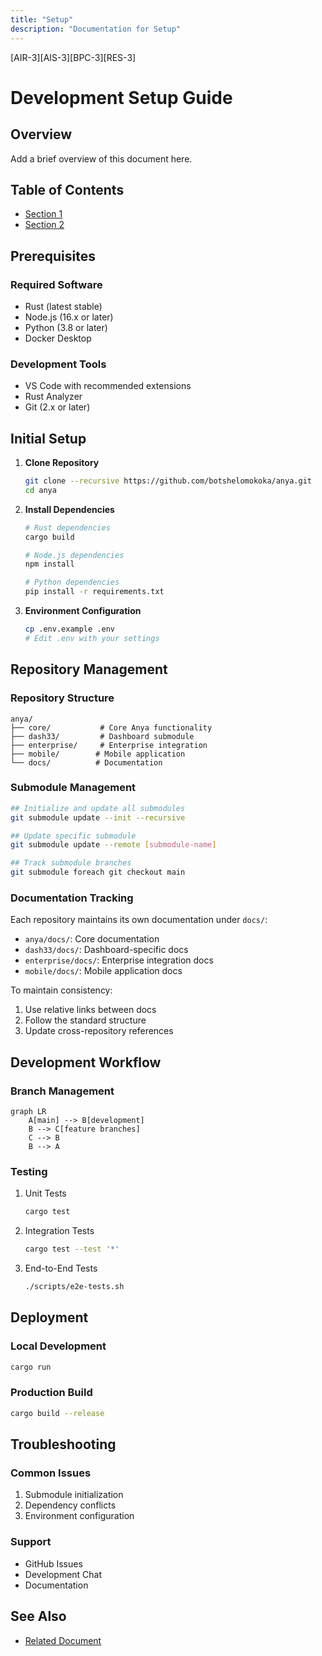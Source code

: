 ```yaml
---
title: "Setup"
description: "Documentation for Setup"
---
```


[AIR-3][AIS-3][BPC-3][RES-3]


<!-- markdownlint-disable MD013 line-length -->

# Development Setup Guide

## Overview

Add a brief overview of this document here.

## Table of Contents

- [Section 1](#section-1)
- [Section 2](#section-2)


## Prerequisites

### Required Software

- Rust (latest stable)
- Node.js (16.x or later)
- Python (3.8 or later)
- Docker Desktop

### Development Tools

- VS Code with recommended extensions
- Rust Analyzer
- Git (2.x or later)

## Initial Setup

1. **Clone Repository**

   ```bash
   git clone --recursive https://github.com/botshelomokoka/anya.git
   cd anya
   ```

2. **Install Dependencies**

   ```bash
   # Rust dependencies
   cargo build
   
   # Node.js dependencies
   npm install
   
   # Python dependencies
   pip install -r requirements.txt
   ```

3. **Environment Configuration**

   ```bash
   cp .env.example .env
   # Edit .env with your settings
   ```

## Repository Management

### Repository Structure
```
anya/
├── core/           # Core Anya functionality
├── dash33/         # Dashboard submodule
├── enterprise/     # Enterprise integration
├── mobile/        # Mobile application
└── docs/          # Documentation
```

### Submodule Management
```bash
## Initialize and update all submodules
git submodule update --init --recursive

## Update specific submodule
git submodule update --remote [submodule-name]

## Track submodule branches
git submodule foreach git checkout main
```

### Documentation Tracking
Each repository maintains its own documentation under `docs/`:
- `anya/docs/`: Core documentation
- `dash33/docs/`: Dashboard-specific docs
- `enterprise/docs/`: Enterprise integration docs
- `mobile/docs/`: Mobile application docs

To maintain consistency:
1. Use relative links between docs
2. Follow the standard structure
3. Update cross-repository references

## Development Workflow

### Branch Management

```mermaid
graph LR
    A[main] --> B[development]
    B --> C[feature branches]
    C --> B
    B --> A
```

### Testing

1. Unit Tests

   ```bash
   cargo test
   ```

2. Integration Tests

   ```bash
   cargo test --test '*'
   ```

3. End-to-End Tests

   ```bash
   ./scripts/e2e-tests.sh
   ```

## Deployment

### Local Development

```bash
cargo run
```

### Production Build

```bash
cargo build --release
```

## Troubleshooting

### Common Issues

1. Submodule initialization
2. Dependency conflicts
3. Environment configuration

### Support

- GitHub Issues
- Development Chat
- Documentation

## See Also

- [Related Document](#related-document)

